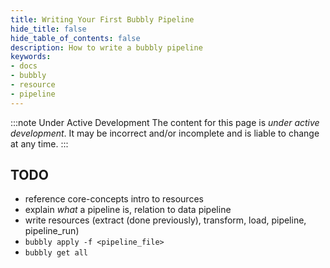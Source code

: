 ```yaml
---
title: Writing Your First Bubbly Pipeline
hide_title: false
hide_table_of_contents: false
description: How to write a bubbly pipeline
keywords:
- docs
- bubbly
- resource
- pipeline
---
```


:::note Under Active Development
The content for this page is *under active development*. It
may be
incorrect and/or
incomplete and is liable to change at any time.
:::

## TODO

- reference core-concepts intro to resources
- explain _what_ a pipeline is, relation to data pipeline
- write resources (extract (done previously), transform, load, pipeline, 
  pipeline_run)
- `bubbly apply -f <pipeline_file>`
- `bubbly get all`
